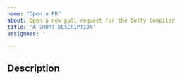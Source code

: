 ```yaml
---
name: "Open a PR"
about: Open a new pull request for the Dotty Compiler
title: 'A SHORT DESCRIPTION'
assignees: ''

---
```


<!--
  TODO first sign the CLA
  https://www.lightbend.com/contribute/cla/scala
-->

## Description

<!-- TODO description of the change -->


<!-- Ideally should have a single commit -->
